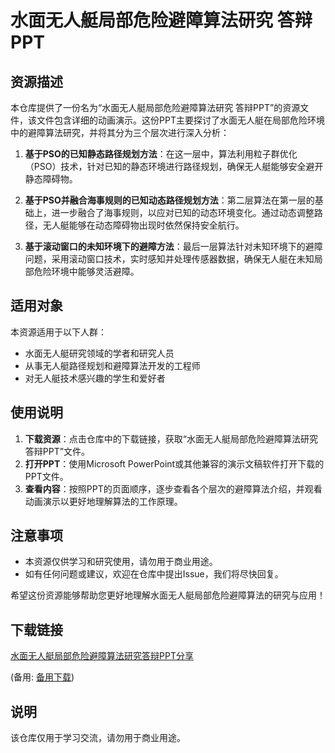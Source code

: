 # 水面无人艇局部危险避障算法研究 答辩PPT

## 资源描述

本仓库提供了一份名为“水面无人艇局部危险避障算法研究 答辩PPT”的资源文件，该文件包含详细的动画演示。这份PPT主要探讨了水面无人艇在局部危险环境中的避障算法研究，并将其分为三个层次进行深入分析：

1. **基于PSO的已知静态路径规划方法**：在这一层中，算法利用粒子群优化（PSO）技术，针对已知的静态环境进行路径规划，确保无人艇能够安全避开静态障碍物。

2. **基于PSO并融合海事规则的已知动态路径规划方法**：第二层算法在第一层的基础上，进一步融合了海事规则，以应对已知的动态环境变化。通过动态调整路径，无人艇能够在动态障碍物出现时依然保持安全航行。

3. **基于滚动窗口的未知环境下的避障方法**：最后一层算法针对未知环境下的避障问题，采用滚动窗口技术，实时感知并处理传感器数据，确保无人艇在未知局部危险环境中能够灵活避障。

## 适用对象

本资源适用于以下人群：

- 水面无人艇研究领域的学者和研究人员
- 从事无人艇路径规划和避障算法开发的工程师
- 对无人艇技术感兴趣的学生和爱好者

## 使用说明

1. **下载资源**：点击仓库中的下载链接，获取“水面无人艇局部危险避障算法研究 答辩PPT”文件。
2. **打开PPT**：使用Microsoft PowerPoint或其他兼容的演示文稿软件打开下载的PPT文件。
3. **查看内容**：按照PPT的页面顺序，逐步查看各个层次的避障算法介绍，并观看动画演示以更好地理解算法的工作原理。

## 注意事项

- 本资源仅供学习和研究使用，请勿用于商业用途。
- 如有任何问题或建议，欢迎在仓库中提出Issue，我们将尽快回复。

希望这份资源能够帮助您更好地理解水面无人艇局部危险避障算法的研究与应用！

## 下载链接
[水面无人艇局部危险避障算法研究答辩PPT分享]() 

(备用: [备用下载](https://pan.baidu.com/s/1zWRC3cPTapPHKWv5h8Py0g?pwd=1234))

## 说明

该仓库仅用于学习交流，请勿用于商业用途。
